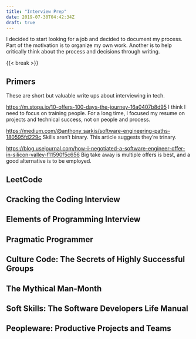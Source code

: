 ```yaml
---
title: "Interview Prep"
date: 2019-07-30T04:42:34Z
draft: true
---
```


I decided to start looking for a job and decided to document my process.  Part of the motivation is to organize my own work.  Another is to help critically think about the process and decisions through writing.

{{< break >}}
## Primers

These are short but valuable write ups about interviewing in tech.

https://m.stopa.io/10-offers-100-days-the-journey-16a0407b8d95
I think I need to focus on training people.  For a long time, I focused my resume on projects and technical success, not on people and process.

https://medium.com/@anthony_sarkis/software-engineering-paths-180595fd229c
Skills aren’t binary.  This article suggests they’re trinary.

https://blog.usejournal.com/how-i-negotiated-a-software-engineer-offer-in-silicon-valley-f11590f5c656
Big take away is multiple offers is best, and a good alternative is to be employed.

## LeetCode
## Cracking the Coding Interview
## Elements of Programming Interview

## Pragmatic Programmer
## Culture Code: The Secrets of Highly Successful Groups
## The Mythical Man-Month
## Soft Skills: The Software Developers Life Manual
## Peopleware: Productive Projects and Teams








 





